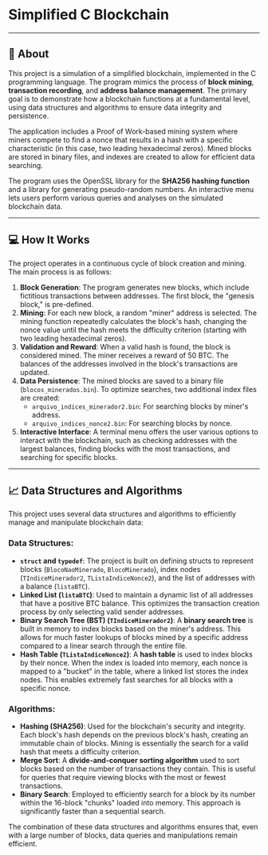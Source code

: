 # Simplified C Blockchain

---

## 📜 About

This project is a simulation of a simplified blockchain, implemented in the C programming language. The program mimics the process of **block mining**, **transaction recording**, and **address balance management**. The primary goal is to demonstrate how a blockchain functions at a fundamental level, using data structures and algorithms to ensure data integrity and persistence.

The application includes a Proof of Work-based mining system where miners compete to find a nonce that results in a hash with a specific characteristic (in this case, two leading hexadecimal zeros). Mined blocks are stored in binary files, and indexes are created to allow for efficient data searching.

The program uses the OpenSSL library for the **SHA256 hashing function** and a library for generating pseudo-random numbers. An interactive menu lets users perform various queries and analyses on the simulated blockchain data.

---

## 💻 How It Works

The project operates in a continuous cycle of block creation and mining. The main process is as follows:

1.  **Block Generation**: The program generates new blocks, which include fictitious transactions between addresses. The first block, the "genesis block," is pre-defined.
2.  **Mining**: For each new block, a random "miner" address is selected. The mining function repeatedly calculates the block's hash, changing the nonce value until the hash meets the difficulty criterion (starting with two leading hexadecimal zeros).
3.  **Validation and Reward**: When a valid hash is found, the block is considered mined. The miner receives a reward of 50 BTC. The balances of the addresses involved in the block's transactions are updated.
4.  **Data Persistence**: The mined blocks are saved to a binary file (`blocos_minerados.bin`). To optimize searches, two additional index files are created:
    * `arquivo_indices_minerador2.bin`: For searching blocks by miner's address.
    * `arquivo_indices_nonce2.bin`: For searching blocks by nonce.
5.  **Interactive Interface**: A terminal menu offers the user various options to interact with the blockchain, such as checking addresses with the largest balances, finding blocks with the most transactions, and searching for specific blocks.

---

## 📈 Data Structures and Algorithms

This project uses several data structures and algorithms to efficiently manage and manipulate blockchain data:

### Data Structures:

* **`struct` and `typedef`**: The project is built on defining structs to represent blocks (`BlocoNaoMinerado`, `BlocoMinerado`), index nodes (`TIndiceMinerador2`, `TListaIndiceNonce2`), and the list of addresses with a balance (`listaBTC`).
* **Linked List (`listaBTC`)**: Used to maintain a dynamic list of all addresses that have a positive BTC balance. This optimizes the transaction creation process by only selecting valid sender addresses.
* **Binary Search Tree (BST) (`TIndiceMinerador2`)**: A **binary search tree** is built in memory to index blocks based on the miner's address. This allows for much faster lookups of blocks mined by a specific address compared to a linear search through the entire file.
* **Hash Table (`TListaIndiceNonce2`)**: A **hash table** is used to index blocks by their nonce. When the index is loaded into memory, each nonce is mapped to a "bucket" in the table, where a linked list stores the index nodes. This enables extremely fast searches for all blocks with a specific nonce.

### Algorithms:

* **Hashing (SHA256)**: Used for the blockchain's security and integrity. Each block's hash depends on the previous block's hash, creating an immutable chain of blocks. Mining is essentially the search for a valid hash that meets a difficulty criterion.
* **Merge Sort**: A **divide-and-conquer sorting algorithm** used to sort blocks based on the number of transactions they contain. This is useful for queries that require viewing blocks with the most or fewest transactions.
* **Binary Search**: Employed to efficiently search for a block by its number within the 16-block "chunks" loaded into memory. This approach is significantly faster than a sequential search.

The combination of these data structures and algorithms ensures that, even with a large number of blocks, data queries and manipulations remain efficient.
